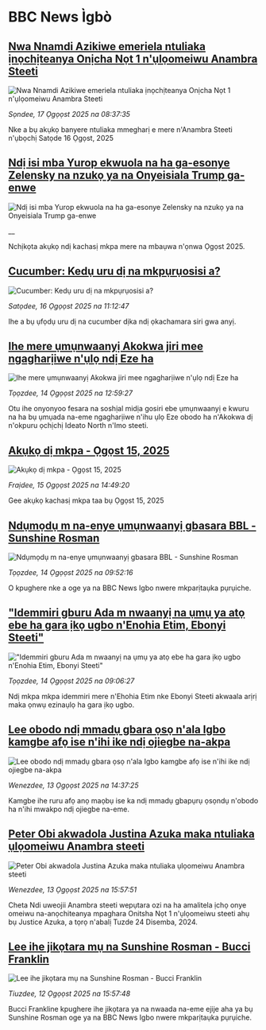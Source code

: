 # BBC News Ìgbò## [Nwa Nnamdi Azikiwe emeriela ntuliaka ịnọchịteanya Onịcha Nọt 1 n'ụlọomeiwu Anambra Steeti](https://www.bbc.com/igbo/articles/czd0grl37r9o?at_medium=RSS&at_campaign=rss?at_campaign=githubrss)![Nwa Nnamdi Azikiwe emeriela ntuliaka ịnọchịteanya Onịcha Nọt 1 n'ụlọomeiwu Anambra Steeti](https://ichef.bbci.co.uk/ace/ws/240/cpsprodpb/b86d/live/7c4a1db0-7b44-11f0-ab3e-bd52082cd0ae.jpg)_Sọndee, 17 Ọgọọst 2025 na 08:37:35_Nke a bụ akụkọ banyere ntuliaka mmegharị e mere n'Anambra Steeti n'ụbọchị Satọde 16 Ọgọst, 2025## [Ndị isi mba Yurop ekwuola na ha ga-esonye Zelensky na nzukọ ya na Onyeisiala Trump ga-enwe](https://www.bbc.co.uk/igbo/live/c207w29dn0gt?at_medium=RSS&at_campaign=rss?at_campaign=githubrss)![Ndị isi mba Yurop ekwuola na ha ga-esonye Zelensky na nzukọ ya na Onyeisiala Trump ga-enwe](https://ichef.bbci.co.uk/ace/standard/240/cpsprodpb/2b66/live/e2f1ba00-7b53-11f0-83cc-c5da98c419b8.jpg)__Nchịkọta akụkọ ndị kachasị mkpa mere na mbaụwa n'ọnwa Ọgọst 2025.## [Cucumber: Kedụ uru dị na mkpụrụosisi a?](https://www.bbc.com/igbo/articles/c2djzgeedz0o?at_medium=RSS&at_campaign=rss?at_campaign=githubrss)![Cucumber: Kedụ uru dị na mkpụrụosisi a?](https://ichef.bbci.co.uk/ace/ws/240/cpsprodpb/5183/live/dbc34100-79ea-11f0-83cc-c5da98c419b8.jpg)_Satọdee, 16 Ọgọọst 2025 na 11:12:47_Ihe a bụ ụfọdụ uru dị na cucumber dịka ndị ọkachamara siri gwa anyị.## [Ihe mere ụmụnwaanyị Akokwa jiri mee ngagharịiwe n'ụlọ ndị Eze ha](https://www.bbc.com/igbo/articles/cx23l3073vno?at_medium=RSS&at_campaign=rss?at_campaign=githubrss)![Ihe mere ụmụnwaanyị Akokwa jiri mee ngagharịiwe n'ụlọ ndị Eze ha](https://ichef.bbci.co.uk/ace/ws/240/cpsprodpb/4a75/live/5615e4a0-7908-11f0-a975-cb151ca452f4.png)_Tọọzdee, 14 Ọgọọst 2025 na 12:59:27_Otu ihe onyonyoo fesara na soshịal midịa gosiri ebe ụmụnwaanyị e kwuru na ha bụ ụmụada na-eme ngagharịiwe n'ihu ụlọ Eze obodo ha n'Akokwa dị n'okpuru ọchịchị Ideato North n'Imo steeti.## [Akụkọ dị mkpa - Ọgọst 15, 2025](https://www.bbc.com/igbo/articles/c5yk0k4y23qo?at_medium=RSS&at_campaign=rss?at_campaign=githubrss)![Akụkọ dị mkpa - Ọgọst 15, 2025](https://ichef.bbci.co.uk/ace/ws/240/cpsprodpb/f1a0/live/52df1610-60be-11f0-a40e-a1af2950b220.jpg)_Fraịdee, 15 Ọgọọst 2025 na 14:49:20_Gee akụkọ kachasị mkpa taa bụ Ọgọst 15, 2025## [Ndụmọdụ m na-enye ụmụnwaanyị gbasara BBL - Sunshine Rosman](https://www.bbc.com/igbo/articles/cy7ypxlyyrpo?at_medium=RSS&at_campaign=rss?at_campaign=githubrss)![Ndụmọdụ m na-enye ụmụnwaanyị gbasara BBL - Sunshine Rosman](https://ichef.bbci.co.uk/ace/ws/240/cpsprodpb/1fe7/live/f1ebed70-7782-11f0-b44c-fbe534d1a141.png)_Tọọzdee, 14 Ọgọọst 2025 na 09:52:16_O kpughere nke a oge ya na BBC News Igbo nwere mkparịtaụka pụrụiche.## ["Idemmiri gburu Ada m nwaanyị na ụmụ ya atọ ebe ha gara ịkọ ugbo n'Enohia Etim, Ebonyi Steeti"](https://www.bbc.com/igbo/articles/cpqv5n2nxl4o?at_medium=RSS&at_campaign=rss?at_campaign=githubrss)!["Idemmiri gburu Ada m nwaanyị na ụmụ ya atọ ebe ha gara ịkọ ugbo n'Enohia Etim, Ebonyi Steeti"](https://ichef.bbci.co.uk/ace/ws/240/cpsprodpb/c7f6/live/48155ea0-77a3-11f0-8071-1788c7e8ae0e.jpg)_Tọọzdee, 14 Ọgọọst 2025 na 09:06:27_Ndị mkpa mkpa idemmiri mere n'Ehohia Etim nke Ebonyi Steeti akwaala arịrị maka ọnwụ ezinaụlọ ha gara ịkọ ugbo.## [Lee obodo ndị mmadụ gbara ọsọ n'ala Igbo kamgbe afọ ise n'ihi ike ndị ojiegbe na-akpa](https://www.bbc.com/igbo/articles/czxp0egq1l0o?at_medium=RSS&at_campaign=rss?at_campaign=githubrss)![Lee obodo ndị mmadụ gbara ọsọ n'ala Igbo kamgbe afọ ise n'ihi ike ndị ojiegbe na-akpa](https://ichef.bbci.co.uk/ace/ws/240/cpsprodpb/0734/live/7f6f7b00-784e-11f0-a975-cb151ca452f4.jpg)_Wenezdee, 13 Ọgọọst 2025 na 14:37:25_Kamgbe ihe ruru afọ anọ maọbụ ise ka ndị mmadụ gbapụrụ ọsọndụ n'obodo ha n'ihi mwakpo ndị ojiegbe na-eme.## [Peter Obi akwadola Justina Azuka maka ntuliaka ụlọomeiwu Anambra steeti](https://www.bbc.com/igbo/articles/clyjxn5qdg3o?at_medium=RSS&at_campaign=rss?at_campaign=githubrss)![Peter Obi akwadola Justina Azuka maka ntuliaka ụlọomeiwu Anambra steeti](https://ichef.bbci.co.uk/ace/ws/240/cpsprodpb/76a5/live/9b417240-785b-11f0-8071-1788c7e8ae0e.jpg)_Wenezdee, 13 Ọgọọst 2025 na 15:57:51_Cheta Ndi uweojii Anambra steeti wepụtara ozi na ha amalitela ịchọ onye omeiwu na-anọchiteanya mpaghara Onitsha Nọt 1 n'ụlọomeiwu steeti ahụ bụ Justice Azuka, a tọrọ n'abalị Tuzde 24 Disemba, 2024.## [Lee ihe jikọtara mụ na Sunshine Rosman - Bucci Franklin](https://www.bbc.com/igbo/articles/c07pgrz93e8o?at_medium=RSS&at_campaign=rss?at_campaign=githubrss)![Lee ihe jikọtara mụ na Sunshine Rosman - Bucci Franklin](https://ichef.bbci.co.uk/ace/ws/240/cpsprodpb/d1ce/live/c6300bf0-76ae-11f0-a975-cb151ca452f4.png)_Tiuzdee, 12 Ọgọọst 2025 na 15:57:48_Bucci Frankline kpughere ihe jikọtara ya na nwaada na-eme ejije aha ya bụ Sunshine Rosman oge ya na BBC News Igbo nwere mkparịtaụka pụrụiche.